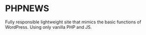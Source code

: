 # PHPNEWS

Fully responsible lightweight site that mimics the basic functions of WordPress. Using only vanilla PHP and JS.
